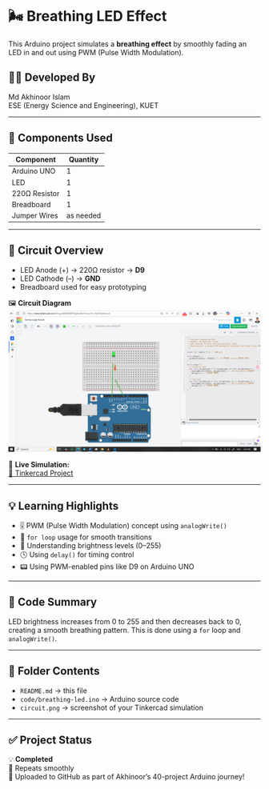 # 🌬️ Breathing LED Effect

This Arduino project simulates a **breathing effect** by smoothly fading an LED in and out using PWM (Pulse Width Modulation).

## 👨‍🎓 Developed By
Md Akhinoor Islam  
ESE (Energy Science and Engineering), KUET

---

## 🔧 Components Used

| Component       | Quantity |
|----------------|----------|
| Arduino UNO     | 1        |
| LED             | 1        |
| 220Ω Resistor   | 1        |
| Breadboard      | 1        |
| Jumper Wires    | as needed |

---

## 🔌 Circuit Overview

- LED Anode (+) → 220Ω resistor → **D9**
- LED Cathode (–) → **GND**
- Breadboard used for easy prototyping

🖼️ **Circuit Diagram**  
![circuit](circuit.png)

🔗 **Live Simulation:**  
[🔗 Tinkercad Project](https://www.tinkercad.com/things/aBBDE8W7Qpl-03-breathing-led)

---

## 💡 Learning Highlights

- 🎚️ PWM (Pulse Width Modulation) concept using `analogWrite()`
- 🔁 `for loop` usage for smooth transitions
- 🧠 Understanding brightness levels (0–255)
- 🕓 Using `delay()` for timing control
- 📟 Using PWM-enabled pins like D9 on Arduino UNO

---

## 🧠 Code Summary

LED brightness increases from 0 to 255 and then decreases back to 0, creating a smooth breathing pattern. This is done using a `for` loop and `analogWrite()`.

---

## 📂 Folder Contents

- `README.md` → this file  
- `code/breathing-led.ino` → Arduino source code  
- `circuit.png` → screenshot of your Tinkercad simulation  

---

## ✅ Project Status

💡 **Completed**  
🔁 Repeats smoothly  
📌 Uploaded to GitHub as part of Akhinoor’s 40-project Arduino journey!
